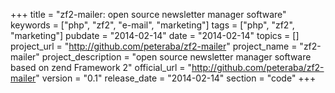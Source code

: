 +++
title = "zf2-mailer: open source newsletter manager software"
keywords = ["php", "zf2", "e-mail", "marketing"]
tags = ["php", "zf2", "marketing"]
pubdate = "2014-02-14"
date = "2014-02-14"
topics = []
project_url = "http://github.com/peteraba/zf2-mailer"
project_name = "zf2-mailer"
project_description = "open source newsletter manager software based on zend Framework 2"
official_url = "http://github.com/peteraba/zf2-mailer"
version = "0.1"
release_date = "2014-02-14"
section = "code"
+++

